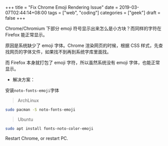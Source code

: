 +++
title = "Fix Chrome Emoji Rendering Issue"
date = 2019-03-07T02:44:14+08:00
tags = ["web", "coding"]
categories = ["geek"]
draft = false
+++

Chrome/Chromium 下部分 emoji 符号显示出来怎么是小方块？而同样的字符在 Firefox 能正常显示。

<!--more-->

原因是系统缺少了 emoji 字体。Chrome 渲染网页的时候，根据 CSS 样式，先查找网页的字体文件，如果找不到再到系统字库里面找。

而 Firefox 本身就打包了 emoji 字符，所以虽然系统没有 emoji 字体，也能正常显示。

- 解决方案：

安装`noto-fonts-emoji`字体

> ArchLinux

```bash
sudo pacman -S noto-fonts-emoji
```

> Ubuntu

```bash
sudo apt install fonts-noto-color-emoji
```

Restart Chrome, or restart PC.
